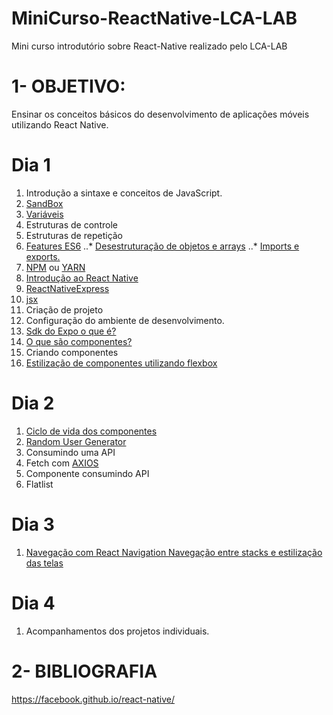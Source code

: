 # MiniCurso-ReactNative-LCA-LAB
Mini curso introdutório sobre React-Native realizado pelo LCA-LAB
# 1- OBJETIVO:

Ensinar os conceitos básicos do desenvolvimento de aplicações móveis utilizando React Native.

# Dia 1
1. Introdução a sintaxe e conceitos de JavaScript.
2. [SandBox](https://codesandbox.io)
3. [Variáveis](https://developer.mozilla.org/en-US/docs/Web/JavaScript/Reference#Declarations)
4. Estruturas de controle
5. Estruturas de repetição
6. [Features ES6](http://es6-features.org/#Constants)
..* [Desestruturação de objetos e arrays](https://developer.mozilla.org/pt-BR/docs/Web/JavaScript/Reference/Operators/Atribuicao_via_desestruturacao)
..* [Imports e exports.](http://www.reactnativeexpress.com/imports_and_exports)
7. [NPM](https://www.npmjs.com/) ou [YARN](https://yarnpkg.com/pt-BR/)
8. [Introdução ao React Native](https://facebook.github.io/react-native/docs/getting-started)
9. [ReactNativeExpress](www.reactnativeexpress.com)
10.  [jsx](https://braziljs.org/blog/jsx/)
11. Criação de projeto
12. Configuração do ambiente de desenvolvimento.
13. [Sdk do Expo o que é?](https://expo.io)
14. [O que são componentes?](https://reactjs.org/docs/react-component.html)
15. Criando componentes
16. [Estilização de componentes utilizando flexbox](https://origamid.com/projetos/flexbox-guia-completo/)

# Dia 2
1. [Ciclo de vida dos componentes](https://medium.com/@edmo_/m%C3%A9todos-do-ciclo-de-vida-de-componentes-reactjs-um-mergulho-profundo-332ed7b3b782)
2. [Random User Generator](https://randomuser.me/)
3. Consumindo uma API
4. Fetch com [AXIOS](https://github.com/axios/axios)
5. Componente consumindo API
6. Flatlist

# Dia 3
1. [Navegação com React Navigation
Navegação entre stacks e estilização das telas](https://reactnavigation.org/docs/en/getting-started.html)

# Dia 4
1. Acompanhamentos dos projetos individuais.

# 2- BIBLIOGRAFIA

https://facebook.github.io/react-native/
